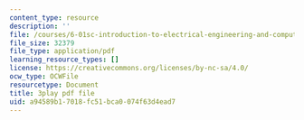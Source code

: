 ```yaml
---
content_type: resource
description: ''
file: /courses/6-01sc-introduction-to-electrical-engineering-and-computer-science-i-spring-2011/a94589b17018fc51bca0074f63d4ead7_yWQYXEjxAnk.pdf
file_size: 32379
file_type: application/pdf
learning_resource_types: []
license: https://creativecommons.org/licenses/by-nc-sa/4.0/
ocw_type: OCWFile
resourcetype: Document
title: 3play pdf file
uid: a94589b1-7018-fc51-bca0-074f63d4ead7
---
```

